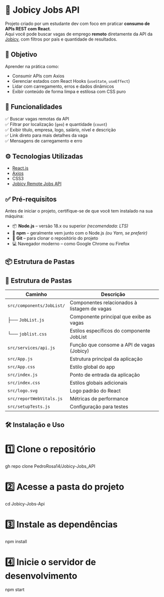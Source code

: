 # 💼 Jobicy Jobs API

Projeto criado por um estudante dev com foco em praticar **consumo de APIs REST com React**.  
Aqui você pode buscar vagas de emprego **remoto** diretamente da API da [Jobicy](https://jobicy.com/), com filtros por país e quantidade de resultados.

## 🧠 Objetivo

Aprender na prática como:

- Consumir APIs com Axios
- Gerenciar estados com React Hooks (`useState`, `useEffect`)
- Lidar com carregamento, erros e dados dinâmicos
- Exibir conteúdo de forma limpa e estilosa com CSS puro

## 🚀 Funcionalidades

✅ Buscar vagas remotas da API  
✅ Filtrar por localização (`geo`) e quantidade (`count`)  
✅ Exibir título, empresa, logo, salário, nível e descrição  
✅ Link direto para mais detalhes da vaga  
✅ Mensagens de carregamento e erro

## ⚙️ Tecnologias Utilizadas

- [React.js](https://reactjs.org/)
- [Axios](https://axios-http.com/)
- CSS3
- [Jobicy Remote Jobs API](https://jobicy.com/api)
  
## ✅ Pré-requisitos

Antes de iniciar o projeto, certifique-se de que você tem instalado na sua máquina:

- 📦 **Node.js** – versão 18.x ou superior *(recomendada: LTS)*
- 🧰 **npm** – geralmente vem junto com o Node.js *(ou Yarn, se preferir)*
- 🔧 **Git** – para clonar o repositório do projeto
- 💻 Navegador moderno – como Google Chrome ou Firefox


## 📦 Estrutura de Pastas

## 📁 Estrutura de Pastas

| Caminho                     | Descrição                                                |
|----------------------------|----------------------------------------------------------|
| `src/components/JobList/`  | Componentes relacionados à listagem de vagas             |
| ├── `JobList.js`           | Componente principal que exibe as vagas                  |
| └── `joblist.css`          | Estilos específicos do componente JobList                |
| `src/services/api.js`      | Função que consome a API de vagas (Jobicy)               |
| `src/App.js`               | Estrutura principal da aplicação                         |
| `src/App.css`              | Estilo global do app                                     |
| `src/index.js`             | Ponto de entrada da aplicação                            |
| `src/index.css`            | Estilos globais adicionais                               |
| `src/logo.svg`             | Logo padrão do React                                     |
| `src/reportWebVitals.js`   | Métricas de performance                                  |
| `src/setupTests.js`        | Configuração para testes                                 |



## 🛠️ Instalação e Uso

# 1️⃣ Clone o repositório
gh repo clone PedroRosa14/Jobicy-Jobs_API

# 2️⃣ Acesse a pasta do projeto
cd Jobicy-Jobs-Api

# 3️⃣ Instale as dependências
npm install

# 4️⃣ Inicie o servidor de desenvolvimento
npm start



